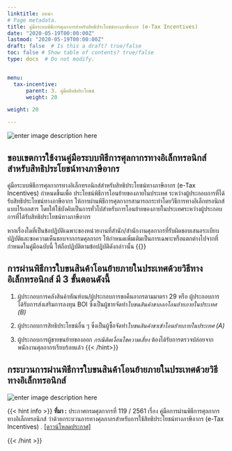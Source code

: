 ```yaml
---
linktitle: บทนำ
# Page metadata.
title: คู่มือระบบพิธีการศุลกากรสำหรับสิทธิประโยชน์ทางภาษีอากร (e-Tax Incentives) 
date: "2020-05-19T00:00:00Z"
lastmod: "2020-05-19T00:00:00Z"
draft: false  # Is this a draft? true/false
toc: false # Show table of contents? true/false
type: docs  # Do not modify.


menu:
  tax-incentive:
      parent: 3. คู่มือสิทธิประโยชน์   
      weight: 20

weight: 20

---
```


![enter image description here](https://github.com/yosarawut/KnowledgeCenter/raw/master/img/e-tax-incentive/Tax%20Incentives.png)


## ขอบเขตการใช้งานคู่มือระบบพิธีการศุลกากรทางอิเล็กทรอนิกส์สำหรับสิทธิประโยชน์ทางภาษีอากร

คู่มือระบบพิธีการศุลกากรทางอิเล็กทรอนิกส์สำหรับสิทธิประโยชน์ทางภาษีอากร (e-Tax Incentives) กำหนดขึ้นเพื่อ ประโยชน์พิธีการโอนย้ายของภายในประเทศ ระหว่างผู้ประกอบการที่ได้รับสิทธิประโยชน์ทางภาษีอากร  ให้การผ่านพิธีการศุลกากรสามารถกระทำโดยวิธีการทางอิเล็กทรอนิกส์แบบไร้เอกสาร โดยให้ใช้บังคับเป็นการทั่วไปสำหรับการโอนย้ายของภายในประเทศระหว่างผู้ประกอบการที่ได้รับสิทธิประโยชน์ทางภาษีอากร 

หากเรื่องใดที่เป็นข้อปฏิบัติเฉพาะของหน่วยงานที่สำนัก/สำนักงานศุลกากรที่รับผิดชอบเสนอระเบียบ ปฏิบัติและขอความเห็นชอบจากกรมศุลกากร  ให้กำหนดเพิ่มเติมเป็นการเฉพาะหรือแตกต่างไปจากที่กำหนดในคู่มือฉบับนี้ ให้ถือปฏิบัติตามข้อปฎิบัติดังกล่าวนั้น
{{<hint success>}}
## การผ่านพิธีการใบขนสินค้าโอนย้ายภายในประเทศด้วยวิธีทางอิเล็กทรอนิกส์ มี 3 ขั้นตอนดังนี้

1. ผู้ประกอบการคลังสินค้าทัณฑ์บน/ผู้ประกอบการขอคืนอากรตามมาตรา 29 หรือ ผู้ประกอบการ  ได้รับการส่งเสริมการลงทุน BOI ซึ่งเป็นผู้ขายจัดทำ*ใบขนสินค้าขาออกโอนย้ายภายในประเทศ (B)*  

2. ผู้ประกอบการสิทธิประโยชน์อื่น ๆ ซึ่งเป็นผู้ซื้อจัดทำ*ใบขนสินค้าขาเข้าโอนย้ายภายในประเทศ (A)*  

3. ผู้ประกอบการผู้ขายขนย้ายของออก *กรณีติดเงื่อนไขความเสี่ยง* ต้องได้รับการตรวจปล่อยจากพนักงานศุลกากรเรียบร้อยแล้ว
{{< /hint>}}

## กระบวนการผ่านพิธีการใบขนสินค้าโอนย้ายภายในประเทศด้วยวิธีทางอิเล็กทรอนิกส์

![enter image description here](https://github.com/yosarawut/KnowledgeCenter/raw/master/img/e-tax-incentive/e-tax-incentivejpg_Page2.jpg)

{{< hint info >}}
**ที่มา :**  ประกาศกรมศุลกากรที่ 119 / 2561 เรื่อง คู่มือการผ่านพิธีการศุลกากรทางอิเล็กทรอนิกส์ ว่าด้วยกระบวนการทางศุลกากรสำหรับการใช้สิทธิประโยชน์ทางภาษีอากร (e-Tax Incentives) . [[ดาวน์โหลดประกาศ]](http://www.customs.go.th/cont_strc_download_with_docno_date.php?lang=th&top_menu=menu_homepage&current_id=14223132414d505f4a464a4e464b4b)

{{< /hint >}}

